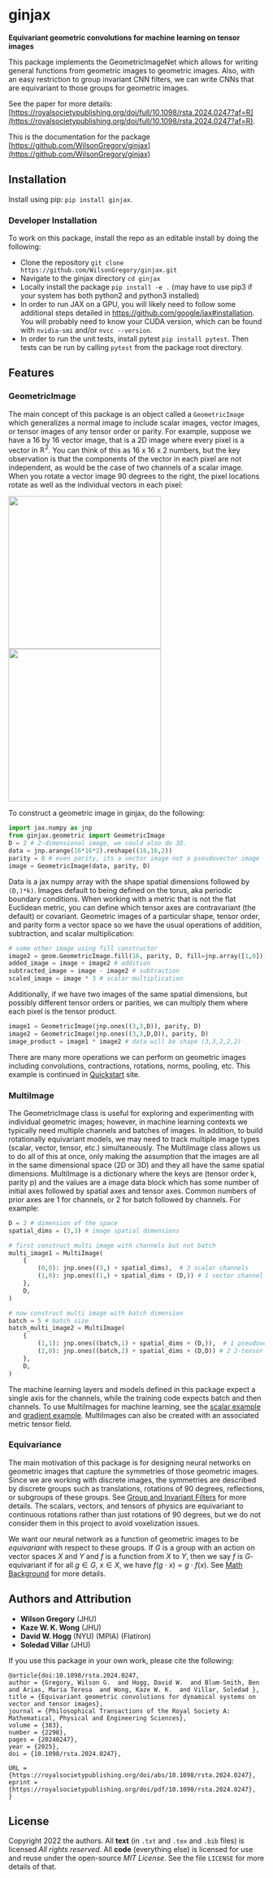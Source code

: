# ginjax

**Equivariant geometric convolutions for machine learning on tensor images**

This package implements the GeometricImageNet which allows for writing general functions from geometric images to geometric images. Also, with an easy restriction to group invariant CNN filters, we can write CNNs that are equivariant to those groups for geometric images.

See the paper for more details: [https://royalsocietypublishing.org/doi/full/10.1098/rsta.2024.0247?af=R](https://royalsocietypublishing.org/doi/full/10.1098/rsta.2024.0247?af=R).

This is the documentation for the package [https://github.com/WilsonGregory/ginjax](https://github.com/WilsonGregory/ginjax)

## Installation

Install using pip: `pip install ginjax`.

### Developer Installation

To work on this package, install the repo as an editable install by doing the following:
- Clone the repository `git clone https://github.com/WilsonGregory/ginjax.git`
- Navigate to the ginjax directory `cd ginjax`
- Locally install the package `pip install -e .` (may have to use pip3 if your system has both python2 and python3 installed)
- In order to run JAX on a GPU, you will likely need to follow some additional steps detailed in https://github.com/google/jax#installation. You will probably need to know your CUDA version, which can be found with `nvidia-smi` and/or `nvcc --version`.
- In order to run the unit tests, install pytest `pip install pytest`. Then tests can be run by calling `pytest` from the package root directory.

## Features

### GeometricImage

The main concept of this package is an object called a `GeometricImage` which generalizes a normal image to include scalar images, vector images, or tensor images of any tensor order or parity.
For example, suppose we have a 16 by 16 vector image, that is a 2D image where every pixel is a vector in $\mathbb{R}^2$. 
You can think of this as 16 x 16 x 2 numbers, but the key observation is that the components of the vector in each pixel are not independent, as would be the case of two channels of a scalar image.
When you rotate a vector image 90 degrees to the right, the pixel locations rotate as well as the individual vectors in each pixel:
<p float="left">
  <img src="https://github.com/user-attachments/assets/1f6eadc4-8926-46ce-8c3e-e8b789aecddd" width="300" />
  <img src="https://github.com/user-attachments/assets/4a4ad1c4-bee5-459f-bf7e-f014b4d9fbe0" width="300" /> 
</p>

To construct a geometric image in ginjax, do the following:
```python
import jax.numpy as jnp
from ginjax.geometric import GeometricImage
D = 2 # 2-dimensional image, we could also do 3D.
data = jnp.arange(16*16*2).reshape((16,16,2))
parity = 0 # even parity, its a vector image not a pseudovector image
image = GeometricImage(data, parity, D)
```
Data is a jax numpy array with the shape spatial dimensions followed by `(D,)*k)`. Images default to being defined on the torus, aka periodic boundary conditions. 
When working with a metric that is not the flat Euclidean metric, you can define which tensor axes are contravariant (the default) or covariant.
Geometric images of a particular shape, tensor order, and parity form a vector space so we have the usual operations of addition, subtraction, and scalar multiplication:
```python
# some other image using fill constructor
image2 = geom.GeometricImage.fill(16, parity, D, fill=jnp.array([1,0])) 
added_image = image + image2 # addition
subtracted_image = image - image2 # subtraction
scaled_image = image * 3 # scalar multiplication
```
Additionally, if we have two images of the same spatial dimensions, but possibly different tensor orders or parities, we can multiply them where each pixel is the tensor product.
```python
image1 = GeometricImage(jnp.ones((3,3,D)), parity, D)
image2 = GeometricImage(jnp.ones((3,3,D,D)), parity, D)
image_product = image1 * image2 # data will be shape (3,3,2,2,2)
```
There are many more operations we can perform on geometric images including convolutions, contractions, rotations, norms, pooling, etc.
This example is continued in [Quickstart](https://ginjax.readthedocs.io/en/latest/quickstart/) site.

### MultiImage
The GeometricImage class is useful for exploring and experimenting with individual geometric images; however, in machine learning contexts we typically need multiple channels and batches of images.
In addition, to build rotationally equivariant models, we may need to track multiple image types (scalar, vector, tensor, etc.) simultaneously. 
The MultiImage class allows us to do all of this at once, only making the assumption that the images are all in the same dimensional space (2D or 3D) and they all have the same spatial dimensions.
MultiImage is a dictionary where the keys are (tensor order k, parity p) and the values are a image data block which has some number of initial axes followed by spatial axes and tensor axes. Common numbers of prior axes are 1 for channels, or 2 for batch followed by channels. 
For example:
```python
D = 2 # dimension of the space
spatial_dims = (3,3) # image spatial dimensions

# first construct multi image with channels but not batch
multi_image1 = MultiImage(
    { 
        (0,0): jnp.ones((3,) + spatial_dims),  # 3 scalar channels
        (1,0): jnp.ones((1,) + spatial_dims + (D,)) # 1 vector channel
    }, 
    D,
)

# now construct multi image with batch dimension
batch = 5 # batch size
batch_multi_image2 = MultiImage(
    { 
        (1,1): jnp.ones((batch,1) + spatial_dims + (D,)),  # 1 pseudovector
        (2,0): jnp.ones((batch,2) + spatial_dims + (D,D)) # 2 2-tensor
    }, 
    D,
)
```
The machine learning layers and models defined in this package expect a single axis for the channels, while the training code expects batch and then channels. To use MultiImages for machine learning, see the [scalar example](https://ginjax.readthedocs.io/en/latest/examples/scalar_example/) and [gradient example](https://ginjax.readthedocs.io/en/latest/examples/gradient_example/). MultiImages can also be created with an associated metric tensor field.

### Equivariance

The main motivation of this package is for designing neural networks on geometric images that capture the symmetries of those geometric images.
Since we are working with discrete images, the symmetries are described by discrete groups such as translations, rotations of 90 degrees, reflections, or subgroups of these groups.
See [Group and Invariant Filters](https://ginjax.readthedocs.io/en/latest/group_operators/) for more details.
The scalars, vectors, and tensors of physics are equivariant to continuous rotations rather than just rotations of 90 degrees, but we do not consider them in this project to avoid voxelization issues.

We want our neural network as a function of geometric images to be _equivariant_ with respect to these groups.
If $G$ is a group with an action on vector spaces $X$ and $Y$ and $f$ is a function from $X$ to $Y$, then we say $f$ is $G$-equivariant if for all $g \in G$, $x \in X$, we have $f(g \cdot x) = g \cdot f(x)$. 
See [Math Background](https://ginjax.readthedocs.io/en/latest/math/) for more details.

## Authors and Attribution
- **Wilson Gregory** (JHU)
- **Kaze W. K. Wong** (JHU)
- **David W. Hogg** (NYU) (MPIA) (Flatiron)
- **Soledad Villar** (JHU)

If you use this package in your own work, please cite the following:

```
@article{doi:10.1098/rsta.2024.0247,
author = {Gregory, Wilson G.  and Hogg, David W.  and Blum-Smith, Ben  and Arias, Maria Teresa  and Wong, Kaze W. K.  and Villar, Soledad },
title = {Equivariant geometric convolutions for dynamical systems on vector and tensor images},
journal = {Philosophical Transactions of the Royal Society A: Mathematical, Physical and Engineering Sciences},
volume = {383},
number = {2298},
pages = {20240247},
year = {2025},
doi = {10.1098/rsta.2024.0247},

URL = {https://royalsocietypublishing.org/doi/abs/10.1098/rsta.2024.0247},
eprint = {https://royalsocietypublishing.org/doi/pdf/10.1098/rsta.2024.0247},
}
```

## License
Copyright 2022 the authors. All **text** (in `.txt` and `.tex` and `.bib` files) is licensed *All rights reserved*. All **code** (everything else) is licensed for use and reuse under the open-source *MIT License*. See the file `LICENSE` for more details of that.
